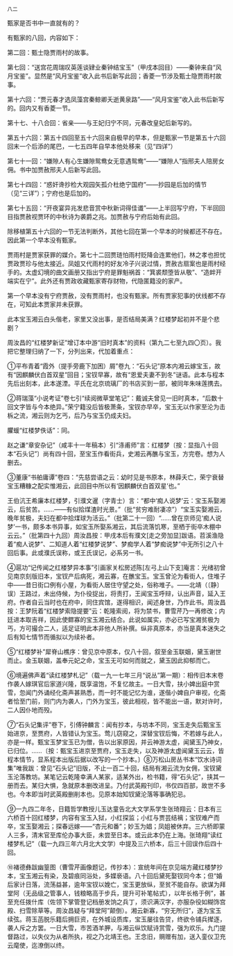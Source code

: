     八二 

   甄家是否书中一直就有的？

   有甄家的八回，内容如下：

   第二回：甄士隐贾雨村的故事。

   第七回：“送宫花周瑞叹英莲谈肄业秦钟结宝玉”（甲戌本回目）——秦钟来自“风月宝鉴”。显然是“风月宝鉴”收入此书后新写此回；香菱一节涉及甄士隐贾雨村故事。

   第十六回：“贾元春才选凤藻宫秦鲸卿夭逝黄泉路”——“风月宝鉴”收入此书后新写的。回内又有香菱一节。

   第十七、十八合回：省亲——与王妃归宁不同，元春改皇妃后新写的。

   第五十六回：第五十四回至五十六回来自极早的早本，但是甄家一节是第五十六回回末一个后添的尾巴，一七五四年自早本他处移来（见“四详”）

   第七十一回：“嫌隙人有心生嫌隙鸳鸯女无意遇鸳鸯”——“嫌隙人”指邢夫人陪房女佣。书中加贾赦邢夫人后新写此回。

   第七十四回：“惑奸谗抄检大观园矢孤介杜绝宁国府”——抄园是后加的情节（见“三详”）；宁府也是后加的。

   第七十五回：“开夜宴异兆发悲音赏中秋新词得佳谶”——上半回写宁府，下半回回目指贾赦视贾环的中秋诗为袭爵之兆。加贾赦与宁府后始有此回。

   除移植第五十六回的一节无法判断外，其他七回在第一个早本的时候都还不存在。因此第一个早本没有甄家。

   贾雨村是贾家获罪的媒介。第七十二回贾琏怕雨村贬降会连累他们，林之孝也担忧贾政贾珍与他太接近。凤姐又代雨村的好友冷子兴说过情，贾赦古扇案也是雨村经手的。太虚幻境的曲文画册又指出宁府是罪魁祸首：“箕裘颓堕皆从敬”、“造衅开端实在宁”。此外还有贾政收藏甄家寄存财物，代隐匿籍没的家产。

   第一个早本没有宁府贾赦，没有贾雨村，也没有甄家。所有贾家犯事的伏线都不存在，可知此本贾家并未获罪。

   此本宝玉湘云白头偕老，家里又没出事，是否结局美满？红楼梦起初并不是个悲剧？

   周汝昌的“红楼梦新证”增订本中游“旧时真本”的资料（第九二七至九四〇页）。我把它整理归纳了一下，分列出来，代加着重点：

   ①平布青着“霞外（提手旁鹿下加困）屑”卷九：“石头记”原本内湘云嫁宝玉，故有“因麒麟伏白首双星”回目；宝钗早寡，故有“恩爱夫妻不到冬”谜语。此本与程本先后出刻本，此本遂湮。平氏在北京琉璃厂的书店买到一部，被同年朱味莲携去。

   ②蒋瑞藻“小说考证”卷七引“续阅微草堂笔记”：戴诚夫曾见一旧时真本，“后数十回文字皆与今本绝异。”荣宁籍没后皆极萧条，宝钗亦早卒，宝玉无以作家至沦为击柝之流，湘云则为乞丐，后乃与宝玉仍成夫妇。

   臞蝯“红楼梦佚话”：同。

   赵之谦“章安杂记”（咸丰十一年稿本）引“涤甫师”言：红楼梦〔按：显指八十回本“石头记”〕尚有四十回，至宝玉作看街兵，史湘云再醮与宝玉，方完卷。想为人删去。

   ③董康“书舶庸谭”卷四：“先慈尝语之云：幼时见是书原本，林薛夭亡，荣宁衰替宝玉糟糠之配实惟湘云，此回目中所以有‘因麒麟伏白首双星’也。”

   王伯沆王希廉本红楼梦，引濮文暹（字青士）言：“都中‘痴人说梦’云：宝玉系娶湘云，后贫苦。……——有似拾煤渣时光景。”（批“贫穷难耐凄凉”）“宝玉实娶湘云，晚年贫极，夫妇在都中拾煤球为活云。”（批第二十一回）“……曾在京师见‘痴人说梦’一书，颇多本书异事，如宝玉所娶系湘云，其后流落饥寒，至栖于街卒木棚中云云。”（批第四十九回）周汝昌按：甲戌本后有濮文[走之旁加显]跋语。苕溪渔隐着“痴人说梦”、二知道人着“红楼梦说梦”、梦痴学人着“梦痴说梦”中无所引之八十回后事。此或濮氏误称，或王氏误记，必系另一书。

   ④扈功“记传闻之红楼梦异本事”引画家关松房述陈[左弓上山下支]庵言：光绪初曾见南京刻版旧本，宝钗产后病死，湘云寡，在醮宝玉。宝玉曾沦为看街人，住堆子中——昔日街口例有小屋，为看街人居住守望之处，俗称堆子。——北靖（〔静〕误）王路过，未出侍候，为仆役捉出，将责打，王闻宝玉呼辩，认出声音，延入王府。作者自云当时也在府中，同住宾馆，遂得相识，闻述身世，乃作此书。周汝昌按：王梦阮着“红楼梦索隐提要”云：乾隆索阅，将为禁书，曹雪芹乃一再修改；内廷进本取吉祥，因此使鳏寡的宝玉湘云结合。此说如属实，亦必已写宝湘贫极为丐，方可撮合二人，适足证明此本非他人所补撰。纵非真原本，亦当是真本迷失之后有知七情节而循拟以为续补者。

   ⑤“红楼梦补”犀脊山樵序：曾见京中原本，仅八十回，叙至金玉联姻，黛玉谢世而止。金玉联姻，盖奉元妃之命，宝玉无可如何而就之，黛玉因此抑郁而亡。

   ⑥境遍佛声着“读红楼梦札记”（载一九一七年三月“说丛”第一期）：相传旧本末卷作袭人嫁琪官后家道兴隆，既享温饱，不复忆故主。一日大雪，扶小婢出庭中赏雪，忽闻门外诵经化斋声甚熟悉，而一时不能记忆为谁，遂偕小婢自户审视，化斋者恰至门前，则门内为袭人，门外为宝玉，彼此相视，皆不能出一语，默对许时，二人因仆地而殁。

   ⑦“石头记集评”卷下，引傅钟麟言：闻有抄本，与坊本不同，宝玉走失后甄宝玉始进京，至贾府，人皆错认为宝玉。莺儿窃窥之，深替宝钗后悔，不若嫁与此人，亦是一样。甄宝玉梦宝玉已为僧，告以出家原因，并云神游太虚，闻黛玉乃神女，已归位。……〔按：甄宝玉进京至贾府，宝玉走失，以及神游太虚闻黛玉云云，皆程本情节，显系程本出版后据以改写的一个抄本。〕⑧万松山房丛书本“饮水诗词集”唯我跋：曾见“石头记”旧版，不止一百二十回，结局有湘云流为女佣，宝钗黛玉沦落教坊。某笔记云乾隆幸满人某家，适某外出，检书籍，得“石头记”，挟其一册而去。某归大惧，急就原本删改进呈。乃付武英殿刊印，书仅四百部，故世不多也。今本即当时武英殿删削本也。见原本始知钗黛沦落等事确犯忌。

   ⑨一九四二年冬，日籍哲学教授儿玉达童告北大文学系学生张琦翔云：日本有三六桥百十回红楼梦，内容有宝玉入狱，小红探监；小红与贾芸结褵；宝钗难产而卒，宝玉娶湘云；探春远嫁——“杏元和番”；妙玉为娼；凤姐被休弃。三六桥即蒙人三多，清末官至库伦办事大臣，未尝至日本。或云此本仍在上海。张琦翔“读红楼梦札记”（载一九四三年六月北大文学）中提及三六桥本，后三十回误作后四十回。

   ⑩褚德彝跋幽篁图（曹雪芹画像题记，传抄本）：宣统年间在京见端方藏红楼梦抄本，宝玉湘云有染，及碧痕同浴处，多媟亵语。八十回后黛死娶钗同今本；但“婚后家计日落，流荡益甚，逾年宝钗以娩亡，宝玉更放纵，至贫不能自存。欲谋为拜堂阿（无品级之管事人，钱粮略高于步兵，提升可补笔帖式），以年长格于例”，甚至充任拨什库（佐领下掌管登记档册发饷之兵丁，须识满汉字，亦服杂役如糊饰宫殿、扫雪除草等。周汝昌疑与“拜堂阿”颠倒）。湘云新寡，“穷无所归”，遂为宝玉续弦。蒋玉菡脱乐籍后拥巨资，在外城设质库，宝玉屡往告贷，终欲令铺兵撵逐，袭人斥之方罢。一日大雪，市苦酒羊胛，与湘云纵饮赋诗赏雪，强为欢乐。九门提督路过，以失仪为从者所执，视之乃北靖王也。王念旧，赒赠有加，送入銮仪卫充云麾使，迄潦倒以终。

